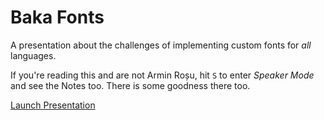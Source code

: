# Baka Fonts

A presentation about the challenges of implementing custom fonts for _all_ languages.

If you're reading this and are not Armin Roșu, hit `S` to enter _Speaker Mode_ and see the Notes too. There is some goodness there too.

[Launch Presentation](https://armin.ro/baka-fonts)
